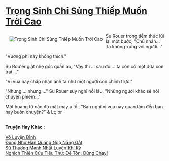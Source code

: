 <a href="https://truyenwiki.net/trong-sinh-chi-sung-thiep-muon-troi-cao.35218/" title="Trọng Sinh Chi Sủng Thiếp Muốn Trời Cao"><h1>Trọng Sinh Chi Sủng Thiếp Muốn Trời Cao</h1></a><div style="display:table"><img align="right" style="float: left; padding: 10px;" src="https://truyenwiki.net/a/img/str/src/35218.jpg" alt="Trọng Sinh Chi Sủng Thiếp Muốn Trời Cao">Su Rouer trong tiềm thức lùi lại một bước, "Chủ nhân... Ta không xứng với ngươi..."<p></p> "Vương phi này không thích."<p></p> Su Rou&#39;er giật nhẹ góc quần áo, "Vậy thì ... sau đó ... ta còn có một đứa con trai ..."<p></p> "Vị vua này chấp nhận anh ta như một người con chính trực."<p></p> "Nhưng ... nhưng ..." Su Rouer suy nghĩ hồi lâu, "Những người khác sẽ nói chuyện phiếm..."<p></p> Một hoàng tử nào đó mặt mày u tối, "Bạn nghĩ vị vua này quan tâm đến bạn hay buôn chuyện?" & Lt; br</div><p><br><b>Truyện Hay Khác :</b></p><a href="https://truyenwiki.net/vo-luyen-dinh.35192/" alt="Võ Luyện Đỉnh">Võ Luyện Đỉnh</a><br/><a href="https://github.com/nownovels/wikidich/tree/master/truyenhay/41174" alt="Đúng Như Hàn Quang Ngộ Nắng Gắt">Đúng Như Hàn Quang Ngộ Nắng Gắt</a><br/><a href="https://sangtacviet.wordpress.com/2020/10/22/su-thuong-manh-nhat-luyen-khi-ky/" alt="Sử Thượng Mạnh Nhất Luyện Khí Kỳ">Sử Thượng Mạnh Nhất Luyện Khí Kỳ</a><br/><a href="https://github.com/nownovels/wikidich/tree/master/truyenhay/35267" alt="Nghịch Thiên Cửu Tiểu Thư: Đế Tôn, Đừng Chạy!">Nghịch Thiên Cửu Tiểu Thư: Đế Tôn, Đừng Chạy!</a><br/>